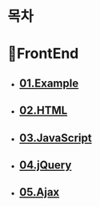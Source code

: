 
# 목차

# 🎈FrontEnd

- ## [01.Example](01.Example)
- ## [02.HTML](02.HTML)
- ## [03.JavaScript](03.JavaScript)
- ## [04.jQuery](04.jQuery)
- ## [05.Ajax](05.AJAX)
